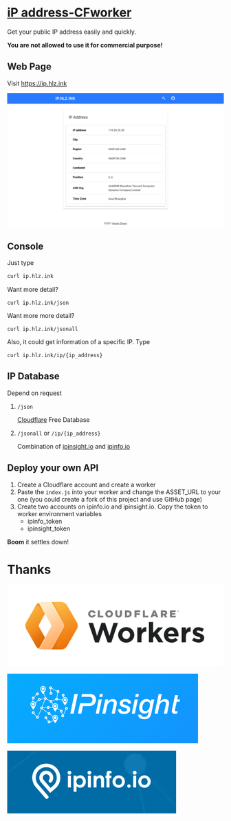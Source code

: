 # **[iP address-CFworker](https://github.com/ohh-haolin/ipaddress-cfworker)**

Get your public IP address easily and quickly.

**You are not allowed to use it for commercial purpose!**



## Web Page

Visit  https://ip.hlz.ink

![](/img/screenshot.png)



## Console

 Just type

```bash
curl ip.hlz.ink
```

Want more detail?

```
curl ip.hlz.ink/json
```

Want more more detail?

```
curl ip.hlz.ink/jsonall
```

Also, it could get information of a specific IP. Type

```
curl ip.hlz.ink/ip/{ip_address}
```



## IP Database

Depend on request

1. `/json`

   [Cloudflare](https://workers.cloudflare.com/) Free Database

2. `/jsonall` or `/ip/{ip_address}`

   Combination of [ipinsight.io](https://ipinsight.io/) and [ipinfo.io](https://ipinfo.io/)

   

## Deploy your own API

1. Create a Cloudflare account and create a worker
2. Paste the `index.js` into your worker and change the ASSET_URL  to your one  (you could create a fork of this project and use GitHub page)
3. Create two accounts on ipinfo.io and ipinsight.io. Copy the token to worker environment variables
   - ipinfo_token
   - ipinsight_token

**Boom** it settles down!



# Thanks

![cloudflare-worker](img/cloudflare-worker.png)

![ipinsight](img/ipinsight.png)

![ipinfo](img/ipinfo.png)